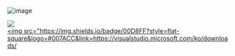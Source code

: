 ![image](https://user-images.githubusercontent.com/76859458/111875731-94600d80-89de-11eb-9133-9804bc08f9d8.png)     
 
![](https://img.shields.io/github/followers/TwilightLullaby?style=social)     
<a href="https://visualstudio.microsoft.com/ko/downloads/"><img src="https://img.shields.io/badge/00D8FF?style=flat-square&logo=#007ACC&link=https://visualstudio.microsoft.com/ko/downloads/    
